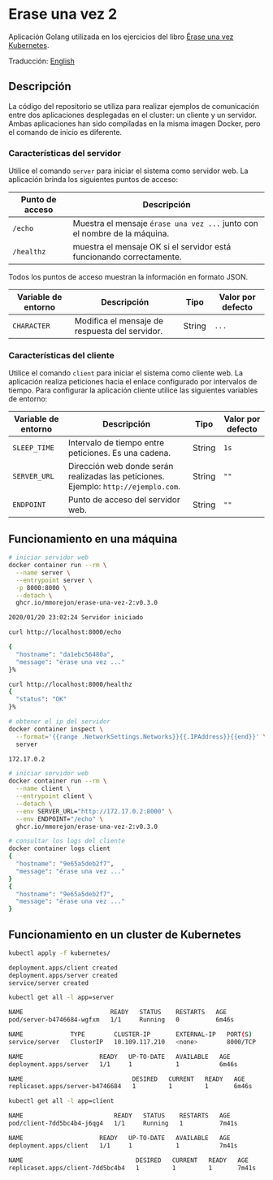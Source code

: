# Erase una vez 2

Aplicación Golang utilizada en los ejercicios del libro [Érase una vez Kubernetes](https://leanpub.com/erase-una-vez-kubernetes).

Traducción: [English](README_en.md)

## Descripción

La código del repositorio se utiliza para realizar ejemplos de comunicación entre dos aplicaciones desplegadas en el cluster: un cliente y un servidor. Ambas aplicaciones han sido compiladas en la misma imagen Docker, pero el comando de inicio es diferente.

### Características del servidor

Utilice el comando `server` para iniciar el sistema como servidor web. La aplicación brinda los siguientes puntos de acceso:

|Punto de acceso |Descripción|
|-----|-----------|
|`/echo`| Muestra el mensaje `érase una vez ...` junto con el nombre de la máquina.|
|`/healthz`| muestra el mensaje OK si el servidor está funcionando correctamente.|

Todos los puntos de acceso muestran la información en formato JSON.

|Variable de entorno|Descripción|Tipo|Valor por defecto|
|-----|-----------|------|----|
|`CHARACTER`| Modifica el mensaje de respuesta del servidor.| String | `...` |

### Características del cliente

Utilice el comando `client` para iniciar el sistema como cliente web. La aplicación realiza peticiones hacia el enlace configurado por intervalos de tiempo. Para configurar la aplicación cliente utilice las siguientes variables de entorno:

|Variable de entorno|Descripción|Tipo|Valor por defecto|
|-----|-----------|------|---|
|`SLEEP_TIME`| Intervalo de tiempo entre peticiones. Es una cadena. | String | `1s` |
|`SERVER_URL`| Dirección web donde serán realizadas las peticiones. Ejemplo: `http://ejemplo.com`.| String | `""` |
|`ENDPOINT`| Punto de acceso del servidor web.| String | `""` |

## Funcionamiento en una máquina

```bash
# iniciar servidor web
docker container run --rm \
  --name server \
  --entrypoint server \
  -p 8000:8000 \
  --detach \
  ghcr.io/mmorejon/erase-una-vez-2:v0.3.0

2020/01/20 23:02:24 Servidor iniciado
```

```bash
curl http://localhost:8000/echo

{
  "hostname": "da1ebc56480a",
  "message": "érase una vez ..."
}%
```

```bash
curl http://localhost:8000/healthz
{
  "status": "OK"
}%
```

```bash
# obtener el ip del servidor
docker container inspect \
  --format='{{range .NetworkSettings.Networks}}{{.IPAddress}}{{end}}' \
  server

172.17.0.2
```

```bash
# iniciar servidor web
docker container run --rm \
  --name client \
  --entrypoint client \
  --detach \
  --env SERVER_URL="http://172.17.0.2:8000" \
  --env ENDPOINT="/echo" \
  ghcr.io/mmorejon/erase-una-vez-2:v0.3.0
```

```bash
# consultar los logs del cliente
docker container logs client
{
  "hostname": "9e65a5deb2f7",
  "message": "érase una vez ..."
}
{
  "hostname": "9e65a5deb2f7",
  "message": "érase una vez ..."
}
```

## Funcionamiento en un cluster de Kubernetes

```bash
kubectl apply -f kubernetes/

deployment.apps/client created
deployment.apps/server created
service/server created
```

```bash
kubectl get all -l app=server

NAME                        READY   STATUS    RESTARTS   AGE
pod/server-b4746684-wgfxm   1/1     Running   0          6m46s

NAME             TYPE        CLUSTER-IP       EXTERNAL-IP   PORT(S)    AGE
service/server   ClusterIP   10.109.117.210   <none>        8000/TCP   6m46s

NAME                     READY   UP-TO-DATE   AVAILABLE   AGE
deployment.apps/server   1/1     1            1           6m46s

NAME                              DESIRED   CURRENT   READY   AGE
replicaset.apps/server-b4746684   1         1         1       6m46s
```

```bash
kubectl get all -l app=client

NAME                         READY   STATUS    RESTARTS   AGE
pod/client-7dd5bc4b4-j6qg4   1/1     Running   1          7m41s

NAME                     READY   UP-TO-DATE   AVAILABLE   AGE
deployment.apps/client   1/1     1            1           7m41s

NAME                               DESIRED   CURRENT   READY   AGE
replicaset.apps/client-7dd5bc4b4   1         1         1       7m41s
```
